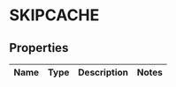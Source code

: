
# SKIPCACHE

## Properties
Name | Type | Description | Notes
------------ | ------------- | ------------- | -------------




